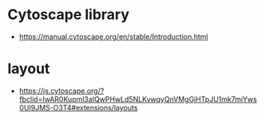 # Cytoscape library

- https://manual.cytoscape.org/en/stable/Introduction.html

# layout

- https://js.cytoscape.org/?fbclid=IwAR0Kupml3aIQwPHwLd5NLKvwqyQnVMgGjHTpJU1mk7miYws0UI9JMS-O3T4#extensions/layouts
